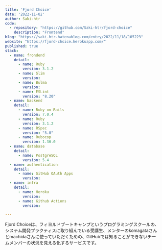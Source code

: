 ```yaml
---
title: 'Fjord Choice'
date: '2022-11-02'
author: Saki-htr
code: 
  - repository: "https://github.com/Saki-htr/fjord-choice"
    description: "Frontend"
blog: "https://saki-htr.hatenablog.com/entry/2022/11/18/105223"
website: "https://fjord-choice.herokuapp.com/"
published: true
stack:
  - name: frondend
    detail: 
      - name: Ruby
        version: 3.1.2
      - name: Slim
        version: 
      - name: Bulma
        version: 
      - name: ESLint
        version: "8.20"
  - name: backend
    detail:
      - name: Ruby on Rails
        version: 7.0.4
      - name: Ruby
        version: 3.1.2
      - name: RSpec
        version: "5.0"
      - name: Rubocop
        version: 1.36.0
  - name: database
    detail:
      - name: PostgreSQL
        version: 5.4
  - name: authentication
    detail:
      - name: GitHub OAuth Apps
        version: 
  - name: infra
    detail:
      - name: Heroku
        version: 
      - name: Github Actions
        version: 

---
```


Fjord Choiceは、フィヨルドブートキャンプというプログラミングスクールの、システム開発プラクティスに取り組んでいる受講生、メンターのkomagataさんとmachidaさんに使っていただくための、GitHubでは知ることができないチームメンバーの状況を見える化するサービスです。

